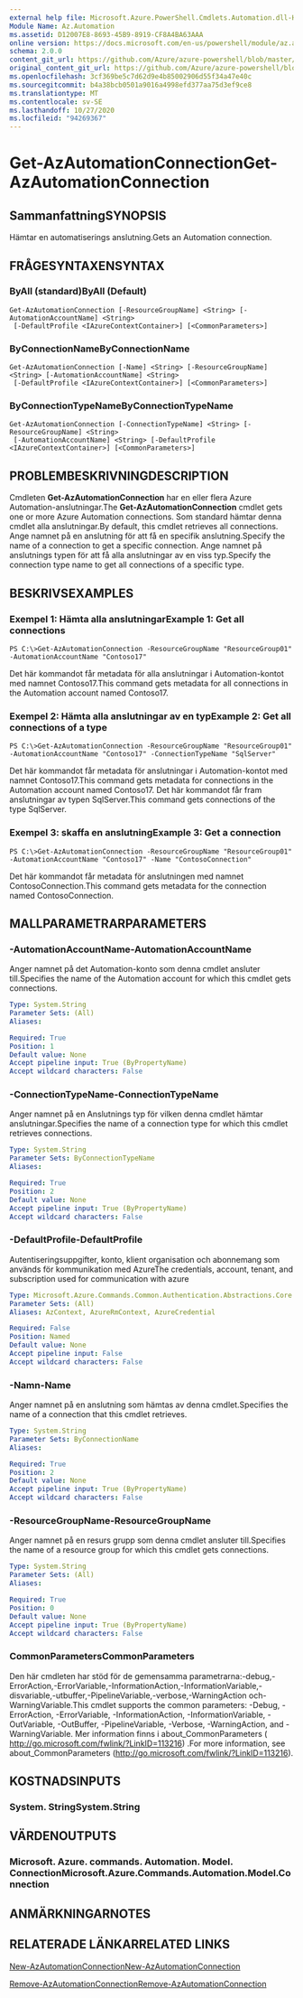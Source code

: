 ```yaml
---
external help file: Microsoft.Azure.PowerShell.Cmdlets.Automation.dll-Help.xml
Module Name: Az.Automation
ms.assetid: D12007E8-8693-45B9-8919-CF8A4BA63AAA
online version: https://docs.microsoft.com/en-us/powershell/module/az.automation/get-azautomationconnection
schema: 2.0.0
content_git_url: https://github.com/Azure/azure-powershell/blob/master/src/Automation/Automation/help/Get-AzAutomationConnection.md
original_content_git_url: https://github.com/Azure/azure-powershell/blob/master/src/Automation/Automation/help/Get-AzAutomationConnection.md
ms.openlocfilehash: 3cf369be5c7d62d9e4b85002906d55f34a47e40c
ms.sourcegitcommit: b4a38bcb0501a9016a4998efd377aa75d3ef9ce8
ms.translationtype: MT
ms.contentlocale: sv-SE
ms.lasthandoff: 10/27/2020
ms.locfileid: "94269367"
---
```

# <span data-ttu-id="3fc7e-101">Get-AzAutomationConnection</span><span class="sxs-lookup"><span data-stu-id="3fc7e-101">Get-AzAutomationConnection</span></span>

## <span data-ttu-id="3fc7e-102">Sammanfattning</span><span class="sxs-lookup"><span data-stu-id="3fc7e-102">SYNOPSIS</span></span>
<span data-ttu-id="3fc7e-103">Hämtar en automatiserings anslutning.</span><span class="sxs-lookup"><span data-stu-id="3fc7e-103">Gets an Automation connection.</span></span>

## <span data-ttu-id="3fc7e-104">FRÅGESYNTAXEN</span><span class="sxs-lookup"><span data-stu-id="3fc7e-104">SYNTAX</span></span>

### <span data-ttu-id="3fc7e-105">ByAll (standard)</span><span class="sxs-lookup"><span data-stu-id="3fc7e-105">ByAll (Default)</span></span>
```
Get-AzAutomationConnection [-ResourceGroupName] <String> [-AutomationAccountName] <String>
 [-DefaultProfile <IAzureContextContainer>] [<CommonParameters>]
```

### <span data-ttu-id="3fc7e-106">ByConnectionName</span><span class="sxs-lookup"><span data-stu-id="3fc7e-106">ByConnectionName</span></span>
```
Get-AzAutomationConnection [-Name] <String> [-ResourceGroupName] <String> [-AutomationAccountName] <String>
 [-DefaultProfile <IAzureContextContainer>] [<CommonParameters>]
```

### <span data-ttu-id="3fc7e-107">ByConnectionTypeName</span><span class="sxs-lookup"><span data-stu-id="3fc7e-107">ByConnectionTypeName</span></span>
```
Get-AzAutomationConnection [-ConnectionTypeName] <String> [-ResourceGroupName] <String>
 [-AutomationAccountName] <String> [-DefaultProfile <IAzureContextContainer>] [<CommonParameters>]
```

## <span data-ttu-id="3fc7e-108">PROBLEMBESKRIVNING</span><span class="sxs-lookup"><span data-stu-id="3fc7e-108">DESCRIPTION</span></span>
<span data-ttu-id="3fc7e-109">Cmdleten **Get-AzAutomationConnection** har en eller flera Azure Automation-anslutningar.</span><span class="sxs-lookup"><span data-stu-id="3fc7e-109">The **Get-AzAutomationConnection** cmdlet gets one or more Azure Automation connections.</span></span>
<span data-ttu-id="3fc7e-110">Som standard hämtar denna cmdlet alla anslutningar.</span><span class="sxs-lookup"><span data-stu-id="3fc7e-110">By default, this cmdlet retrieves all connections.</span></span>
<span data-ttu-id="3fc7e-111">Ange namnet på en anslutning för att få en specifik anslutning.</span><span class="sxs-lookup"><span data-stu-id="3fc7e-111">Specify the name of a connection to get a specific connection.</span></span>
<span data-ttu-id="3fc7e-112">Ange namnet på anslutnings typen för att få alla anslutningar av en viss typ.</span><span class="sxs-lookup"><span data-stu-id="3fc7e-112">Specify the connection type name to get all connections of a specific type.</span></span>

## <span data-ttu-id="3fc7e-113">BESKRIVS</span><span class="sxs-lookup"><span data-stu-id="3fc7e-113">EXAMPLES</span></span>

### <span data-ttu-id="3fc7e-114">Exempel 1: Hämta alla anslutningar</span><span class="sxs-lookup"><span data-stu-id="3fc7e-114">Example 1: Get all connections</span></span>
```
PS C:\>Get-AzAutomationConnection -ResourceGroupName "ResourceGroup01" -AutomationAccountName "Contoso17"
```

<span data-ttu-id="3fc7e-115">Det här kommandot får metadata för alla anslutningar i Automation-kontot med namnet Contoso17.</span><span class="sxs-lookup"><span data-stu-id="3fc7e-115">This command gets metadata for all connections in the Automation account named Contoso17.</span></span>

### <span data-ttu-id="3fc7e-116">Exempel 2: Hämta alla anslutningar av en typ</span><span class="sxs-lookup"><span data-stu-id="3fc7e-116">Example 2: Get all connections of a type</span></span>
```
PS C:\>Get-AzAutomationConnection -ResourceGroupName "ResourceGroup01" -AutomationAccountName "Contoso17" -ConnectionTypeName "SqlServer"
```

<span data-ttu-id="3fc7e-117">Det här kommandot får metadata för anslutningar i Automation-kontot med namnet Contoso17.</span><span class="sxs-lookup"><span data-stu-id="3fc7e-117">This command gets metadata for connections in the Automation account named Contoso17.</span></span>
<span data-ttu-id="3fc7e-118">Det här kommandot får fram anslutningar av typen SqlServer.</span><span class="sxs-lookup"><span data-stu-id="3fc7e-118">This command gets connections of the type SqlServer.</span></span>

### <span data-ttu-id="3fc7e-119">Exempel 3: skaffa en anslutning</span><span class="sxs-lookup"><span data-stu-id="3fc7e-119">Example 3: Get a connection</span></span>
```
PS C:\>Get-AzAutomationConnection -ResourceGroupName "ResourceGroup01" -AutomationAccountName "Contoso17" -Name "ContosoConnection"
```

<span data-ttu-id="3fc7e-120">Det här kommandot får metadata för anslutningen med namnet ContosoConnection.</span><span class="sxs-lookup"><span data-stu-id="3fc7e-120">This command gets metadata for the connection named ContosoConnection.</span></span>

## <span data-ttu-id="3fc7e-121">MALLPARAMETRAR</span><span class="sxs-lookup"><span data-stu-id="3fc7e-121">PARAMETERS</span></span>

### <span data-ttu-id="3fc7e-122">-AutomationAccountName</span><span class="sxs-lookup"><span data-stu-id="3fc7e-122">-AutomationAccountName</span></span>
<span data-ttu-id="3fc7e-123">Anger namnet på det Automation-konto som denna cmdlet ansluter till.</span><span class="sxs-lookup"><span data-stu-id="3fc7e-123">Specifies the name of the Automation account for which this cmdlet gets connections.</span></span>

```yaml
Type: System.String
Parameter Sets: (All)
Aliases:

Required: True
Position: 1
Default value: None
Accept pipeline input: True (ByPropertyName)
Accept wildcard characters: False
```

### <span data-ttu-id="3fc7e-124">-ConnectionTypeName</span><span class="sxs-lookup"><span data-stu-id="3fc7e-124">-ConnectionTypeName</span></span>
<span data-ttu-id="3fc7e-125">Anger namnet på en Anslutnings typ för vilken denna cmdlet hämtar anslutningar.</span><span class="sxs-lookup"><span data-stu-id="3fc7e-125">Specifies the name of a connection type for which this cmdlet retrieves connections.</span></span>

```yaml
Type: System.String
Parameter Sets: ByConnectionTypeName
Aliases:

Required: True
Position: 2
Default value: None
Accept pipeline input: True (ByPropertyName)
Accept wildcard characters: False
```

### <span data-ttu-id="3fc7e-126">-DefaultProfile</span><span class="sxs-lookup"><span data-stu-id="3fc7e-126">-DefaultProfile</span></span>
<span data-ttu-id="3fc7e-127">Autentiseringsuppgifter, konto, klient organisation och abonnemang som används för kommunikation med Azure</span><span class="sxs-lookup"><span data-stu-id="3fc7e-127">The credentials, account, tenant, and subscription used for communication with azure</span></span>

```yaml
Type: Microsoft.Azure.Commands.Common.Authentication.Abstractions.Core.IAzureContextContainer
Parameter Sets: (All)
Aliases: AzContext, AzureRmContext, AzureCredential

Required: False
Position: Named
Default value: None
Accept pipeline input: False
Accept wildcard characters: False
```

### <span data-ttu-id="3fc7e-128">-Namn</span><span class="sxs-lookup"><span data-stu-id="3fc7e-128">-Name</span></span>
<span data-ttu-id="3fc7e-129">Anger namnet på en anslutning som hämtas av denna cmdlet.</span><span class="sxs-lookup"><span data-stu-id="3fc7e-129">Specifies the name of a connection that this cmdlet retrieves.</span></span>

```yaml
Type: System.String
Parameter Sets: ByConnectionName
Aliases:

Required: True
Position: 2
Default value: None
Accept pipeline input: True (ByPropertyName)
Accept wildcard characters: False
```

### <span data-ttu-id="3fc7e-130">-ResourceGroupName</span><span class="sxs-lookup"><span data-stu-id="3fc7e-130">-ResourceGroupName</span></span>
<span data-ttu-id="3fc7e-131">Anger namnet på en resurs grupp som denna cmdlet ansluter till.</span><span class="sxs-lookup"><span data-stu-id="3fc7e-131">Specifies the name of a resource group for which this cmdlet gets connections.</span></span>

```yaml
Type: System.String
Parameter Sets: (All)
Aliases:

Required: True
Position: 0
Default value: None
Accept pipeline input: True (ByPropertyName)
Accept wildcard characters: False
```

### <span data-ttu-id="3fc7e-132">CommonParameters</span><span class="sxs-lookup"><span data-stu-id="3fc7e-132">CommonParameters</span></span>
<span data-ttu-id="3fc7e-133">Den här cmdleten har stöd för de gemensamma parametrarna:-debug,-ErrorAction,-ErrorVariable,-InformationAction,-InformationVariable,-disvariable,-utbuffer,-PipelineVariable,-verbose,-WarningAction och-WarningVariable.</span><span class="sxs-lookup"><span data-stu-id="3fc7e-133">This cmdlet supports the common parameters: -Debug, -ErrorAction, -ErrorVariable, -InformationAction, -InformationVariable, -OutVariable, -OutBuffer, -PipelineVariable, -Verbose, -WarningAction, and -WarningVariable.</span></span> <span data-ttu-id="3fc7e-134">Mer information finns i about_CommonParameters ( http://go.microsoft.com/fwlink/?LinkID=113216) .</span><span class="sxs-lookup"><span data-stu-id="3fc7e-134">For more information, see about_CommonParameters (http://go.microsoft.com/fwlink/?LinkID=113216).</span></span>

## <span data-ttu-id="3fc7e-135">KOSTNADS</span><span class="sxs-lookup"><span data-stu-id="3fc7e-135">INPUTS</span></span>

### <span data-ttu-id="3fc7e-136">System. String</span><span class="sxs-lookup"><span data-stu-id="3fc7e-136">System.String</span></span>

## <span data-ttu-id="3fc7e-137">VÄRDEN</span><span class="sxs-lookup"><span data-stu-id="3fc7e-137">OUTPUTS</span></span>

### <span data-ttu-id="3fc7e-138">Microsoft. Azure. commands. Automation. Model. Connection</span><span class="sxs-lookup"><span data-stu-id="3fc7e-138">Microsoft.Azure.Commands.Automation.Model.Connection</span></span>

## <span data-ttu-id="3fc7e-139">ANMÄRKNINGAR</span><span class="sxs-lookup"><span data-stu-id="3fc7e-139">NOTES</span></span>

## <span data-ttu-id="3fc7e-140">RELATERADE LÄNKAR</span><span class="sxs-lookup"><span data-stu-id="3fc7e-140">RELATED LINKS</span></span>

[<span data-ttu-id="3fc7e-141">New-AzAutomationConnection</span><span class="sxs-lookup"><span data-stu-id="3fc7e-141">New-AzAutomationConnection</span></span>](./New-AzAutomationConnection.md)

[<span data-ttu-id="3fc7e-142">Remove-AzAutomationConnection</span><span class="sxs-lookup"><span data-stu-id="3fc7e-142">Remove-AzAutomationConnection</span></span>](./Remove-AzAutomationConnection.md)


